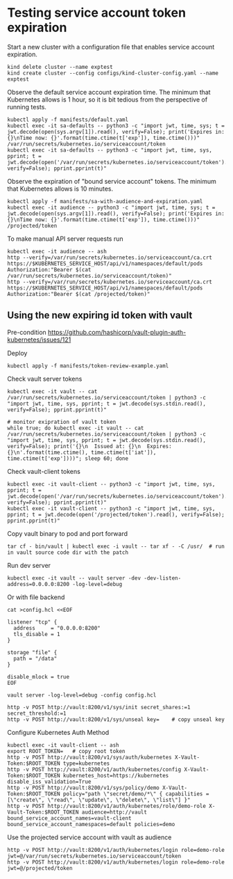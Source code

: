 
# Testing service account token expiration

Start a new cluster with a configuration file that enables service account expiration.

```console
kind delete cluster --name exptest
kind create cluster --config configs/kind-cluster-config.yaml --name exptest
```

Observe the default service account expiration time.
The minimum that Kubernetes allows is 1 hour, so it is bit tedious from the perspective of running tests.

```console
kubectl apply -f manifests/default.yaml
kubectl exec -it sa-defaults -- python3 -c "import jwt, time, sys; t = jwt.decode(open(sys.argv[1]).read(), verify=False); print('Expires in: {}\nTime now: {}'.format(time.ctime(t['exp']), time.ctime()))" /var/run/secrets/kubernetes.io/serviceaccount/token
kubectl exec -it sa-defaults -- python3 -c "import jwt, time, sys, pprint; t = jwt.decode(open('/var/run/secrets/kubernetes.io/serviceaccount/token').read(), verify=False); pprint.pprint(t)"
```

Observe the expiration of "bound service account" tokens.
The minimum that Kubernetes allows is 10 minutes.

```console
kubectl apply -f manifests/sa-with-audience-and-expiration.yaml
kubectl exec -it audience -- python3 -c "import jwt, time, sys; t = jwt.decode(open(sys.argv[1]).read(), verify=False); print('Expires in: {}\nTime now: {}'.format(time.ctime(t['exp']), time.ctime()))" /projected/token
```

To make manual API server requests run

```console
kubectl exec -it audience -- ash
http --verify=/var/run/secrets/kubernetes.io/serviceaccount/ca.crt https://$KUBERNETES_SERVICE_HOST/api/v1/namespaces/default/pods Authorization:"Bearer $(cat /var/run/secrets/kubernetes.io/serviceaccount/token)"
http --verify=/var/run/secrets/kubernetes.io/serviceaccount/ca.crt https://$KUBERNETES_SERVICE_HOST/api/v1/namespaces/default/pods Authorization:"Bearer $(cat /projected/token)"
```



## Using the new expiring id token with vault

Pre-condition https://github.com/hashicorp/vault-plugin-auth-kubernetes/issues/121

Deploy

```console
kubectl apply -f manifests/token-review-example.yaml
```

Check vault server tokens

```console
kubectl exec -it vault -- cat /var/run/secrets/kubernetes.io/serviceaccount/token | python3 -c "import jwt, time, sys, pprint; t = jwt.decode(sys.stdin.read(), verify=False); pprint.pprint(t)"

# monitor exipration of vault token
while true; do kubectl exec -it vault -- cat /var/run/secrets/kubernetes.io/serviceaccount/token | python3 -c "import jwt, time, sys, pprint; t = jwt.decode(sys.stdin.read(), verify=False); print('{}\n  Issued at: {}\n  Expires: {}\n'.format(time.ctime(), time.ctime(t['iat']), time.ctime(t['exp'])))"; sleep 60; done
```

Check vault-client tokens

```console
kubectl exec -it vault-client -- python3 -c "import jwt, time, sys, pprint; t = jwt.decode(open('/var/run/secrets/kubernetes.io/serviceaccount/token').read(), verify=False); pprint.pprint(t)"
kubectl exec -it vault-client -- python3 -c "import jwt, time, sys, pprint; t = jwt.decode(open('/projected/token').read(), verify=False); pprint.pprint(t)"
```

Copy vault binary to pod and port forward

```console
tar cf - bin/vault | kubectl exec -i vault -- tar xf - -C /usr/  # run in vault source code dir with the patch
```


Run dev server

```console
kubectl exec -it vault -- vault server -dev -dev-listen-address=0.0.0.0:8200 -log-level=debug
```

Or with file backend

```console
cat >config.hcl <<EOF

listener "tcp" {
  address     = "0.0.0.0:8200"
  tls_disable = 1
}

storage "file" {
  path = "/data"
}

disable_mlock = true
EOF

vault server -log-level=debug -config config.hcl

http -v POST http://vault:8200/v1/sys/init secret_shares:=1 secret_threshold:=1
http -v POST http://vault:8200/v1/sys/unseal key=    # copy unseal key
```

Configure Kubernetes Auth Method

```console
kubectl exec -it vault-client -- ash
export ROOT_TOKEN=   # copy root token
http -v POST http://vault:8200/v1/sys/auth/kubernetes X-Vault-Token:$ROOT_TOKEN type=kubernetes
http -v POST http://vault:8200/v1/auth/kubernetes/config X-Vault-Token:$ROOT_TOKEN kubernetes_host=https://kubernetes disable_iss_validation=True
http -v POST http://vault:8200/v1/sys/policy/demo X-Vault-Token:$ROOT_TOKEN policy="path \"secret/demo/*\" { capabilities = [\"create\", \"read\", \"update\", \"delete\", \"list\"] }"
http -v POST http://vault:8200/v1/auth/kubernetes/role/demo-role X-Vault-Token:$ROOT_TOKEN audience=http://vault bound_service_account_names=vault-client bound_service_account_namespaces=default policies=demo
```

Use the projected service account with vault as audience

```console
http -v POST http://vault:8200/v1/auth/kubernetes/login role=demo-role jwt=@/var/run/secrets/kubernetes.io/serviceaccount/token
http -v POST http://vault:8200/v1/auth/kubernetes/login role=demo-role jwt=@/projected/token

```
